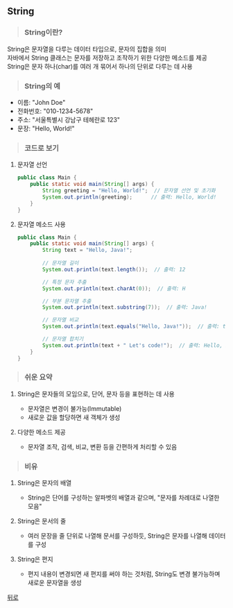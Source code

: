 ## String
> ### String이란?
String은 문자열을 다루는 데이터 타입으로, 문자의 집합을 의미</br>
자바에서 String 클래스는 문자를 저장하고 조작하기 위한 다양한 메소드를 제공</br>
String은 문자 하나(char)를 여러 개 묶어서 하나의 단위로 다루는 데 사용

> ### String의 예
- 이름: "John Doe"
- 전화번호: "010-1234-5678"
- 주소: "서울특별시 강남구 테헤란로 123"
- 문장: "Hello, World!"

> ### 코드로 보기
1. 문자열 선언
    ```java
    public class Main {
        public static void main(String[] args) {
            String greeting = "Hello, World!";  // 문자열 선언 및 초기화
            System.out.println(greeting);      // 출력: Hello, World!
        }
    }
    ```

2. 문자열 메소드 사용
    ```java
    public class Main {
        public static void main(String[] args) {
            String text = "Hello, Java!";
            
            // 문자열 길이
            System.out.println(text.length());  // 출력: 12

            // 특정 문자 추출
            System.out.println(text.charAt(0));  // 출력: H

            // 부분 문자열 추출
            System.out.println(text.substring(7));  // 출력: Java!

            // 문자열 비교
            System.out.println(text.equals("Hello, Java!"));  // 출력: true

            // 문자열 합치기
            System.out.println(text + " Let's code!");  // 출력: Hello, Java! Let's code!
        }
    }
    ```

> ### 쉬운 요약
1. String은 문자들의 모임으로, 단어, 문자 등을 표현하는 데 사용
    - 문자열은 변경이 불가능(Immutable)
    - 새로운 값을 할당하면 새 객체가 생성

2. 다양한 메소드 제공
    - 문자열 조작, 검색, 비교, 변환 등을 간편하게 처리할 수 있음

> ### 비유
1. String은 문자의 배열
    - String은 단어를 구성하는 알파벳의 배열과 같으며, "문자를 차례대로 나열한 모음"

2. String은 문서의 줄
    - 여러 문장을 줄 단위로 나열해 문서를 구성하듯, String은 문자를 나열해 데이터를 구성

3. String은 편지
    - 편지 내용이 변경되면 새 편지를 써야 하는 것처럼, String도 변경 불가능하며 새로운 문자열을 생성

[뒤로](java.md)